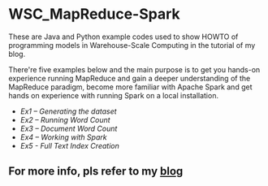 # WSC_MapReduce-Spark 


These are Java and Python example codes used to show HOWTO of programming models in Warehouse-Scale Computing in the tutorial of my blog. 

There're five examples below and the main purpose is to get you hands-on experience running MapReduce and gain a deeper understanding of the MapReduce paradigm, become more familiar with Apache Spark and get hands on experience with running Spark on a local installation.


* *Ex1 – Generating the dataset* 
* *Ex2 – Running Word Count*
* *Ex3 – Document Word Count*
* *Ex4 – Working with Spark*
* *Ex5 - Full Text Index Creation*

## For more info, pls refer to my [blog](http://paulyang0125.blogspot.co.uk/2015/09/part-3-programming-hadoop-mapreduce-in.html)



